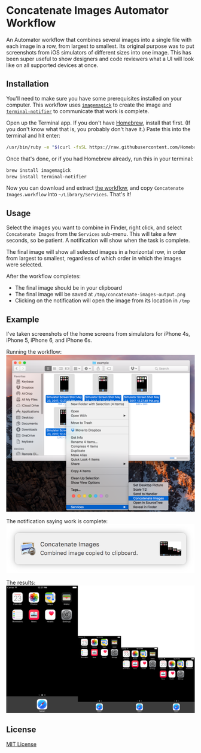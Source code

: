 Concatenate Images Automator Workflow
===

An Automator workflow that combines several images into a single file with each image in a row, from largest to smallest. Its original purpose was to put screenshots from iOS simulators of different sizes into one image. This has been super useful to show designers and code reviewers what a UI will look like on all supported devices at once.

Installation
---

You'll need to make sure you have some prerequisites installed on your computer. This workflow uses [`imagemagick`](https://www.imagemagick.org/script/index.php) to create the image and [`terminal-notifier`](https://github.com/julienXX/terminal-notifier) to communicate that work is complete.

Open up the Terminal app. If you don't have [Homebrew](https://brew.sh), install that first. (If you don't know what that is, you probably don't have it.) Paste this into the terminal and hit enter:

```bash
/usr/bin/ruby -e "$(curl -fsSL https://raw.githubusercontent.com/Homebrew/install/master/install)"
```

Once that's done, or if you had Homebrew already, run this in your terminal:

```bash
brew install imagemagick
brew install terminal-notifier
```

Now you can download and extract [the workflow](https://github.com/sadlerjw/concat-images/releases/download/1.0/Concatenate.Images.workflow.zip), and copy `Concatenate Images.workflow` into `~/Library/Services`. That's it!

Usage
---
Select the images you want to combine in Finder, right click, and select `Concatenate Images` from the `Services` sub-menu. This will take a few seconds, so be patient. A notification will show when the task is complete.

The final image will show all selected images in a horizontal row, in order from largest to smallest, regardless of which order in which the images were selected.

After the workflow completes:
- The final image should be in your clipboard
- The final image will be saved at `/tmp/concatenate-images-output.png`
- Clicking on the notification will open the image from its location in `/tmp`

Example
---
I've taken screenshots of the home screens from simulators for iPhone 4s, iPhone 5, iPhone 6, and iPhone 6s.

Running the workflow:
![Screenshot of selecting images and running Concatenate Images workflow from the Services menu](example-images/usage-1.png)

The notification saying work is complete:
![Screenshot of the notification](example-images/usage-2.png)

The results:
![The results of running the workflow](example-images/concatenate-images-output.png)

License
---
[MIT License](LICENSE)
